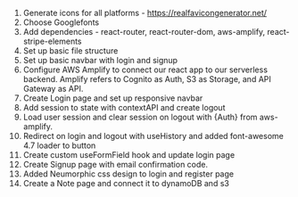 1. Generate icons for all platforms - https://realfavicongenerator.net/
2. Choose Googlefonts
3. Add dependencies - react-router, react-router-dom, aws-amplify, react-stripe-elements
4. Set up basic file structure
5. Set up basic navbar with login and signup
6. Configure AWS Amplify to connect our react app to our serverless backend. Amplify refers to Cognito as Auth, S3 as Storage, and API Gateway as API.
7. Create Login page and set up responsive navbar
8. Add session to state with contextAPI and create logout
9. Load user session and clear session on logout with {Auth} from aws-amplify.
10. Redirect on login and logout with useHistory and added font-awesome 4.7 loader to button
11. Create custom useFormField hook and update login page
12. Create Signup page with email confirmation code.
13. Added Neumorphic css design to login and register page
14. Create a Note page and connect it to dynamoDB and s3